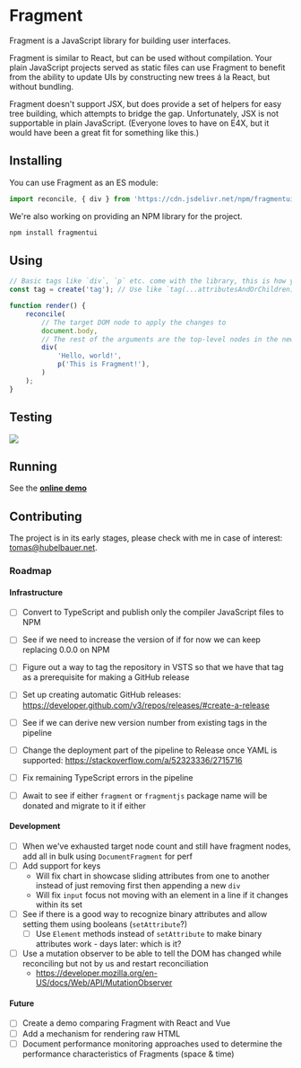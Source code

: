 # Fragment

Fragment is a JavaScript library for building user interfaces.

Fragment is similar to React, but can be used without compilation.
Your plain JavaScript projects served as static files can use Fragment to benefit from the
ability to update UIs by constructing new trees á la React, but without bundling.

Fragment doesn't support JSX, but does provide a set of helpers for easy tree building,
which attempts to bridge the gap. Unfortunately, JSX is not supportable in plain JavaScript.
(Everyone loves to have on E4X, but it would have been a great fit for something like this.)

## Installing

You can use Fragment as an ES module:

```js
import reconcile, { div } from 'https://cdn.jsdelivr.net/npm/fragmentui/lib.js';
```

We're also working on providing an NPM library for the project.

```sh
npm install fragmentui
```

## Using

```js
// Basic tags like `div`, `p` etc. come with the library, this is how you add support for any tag
const tag = create('tag'); // Use like `tag(...attributesAndOrChildren)`

function render() {
    reconcile(
        // The target DOM node to apply the changes to
        document.body,
        // The rest of the arguments are the top-level nodes in the new rootless tree
        div(
            'Hello, world!',
            p('This is Fragment!'),
        )
    );
}
```

## Testing

[
  ![](https://tomashubelbauer.visualstudio.com/fragment/_apis/build/status/fragment-CI?branchName=master)
](https://tomashubelbauer.visualstudio.com/fragment/_build/latest?definitionId=13?branchName=master)

## Running

See the [**online demo**](https://tomashubelbauer.github.io/fragment/)

## Contributing

The project is in its early stages, please check with me in case of interest: [tomas@hubelbauer.net](tomas@hubelbauer.net).

### Roadmap

#### Infrastructure

- [ ] Convert to TypeScript and publish only the compiler JavaScript files to NPM
- [ ] See if we need to increase the version of if for now we can keep replacing 0.0.0 on NPM
- [ ] Figure out a way to tag the repository in VSTS so that we have that tag as a prerequisite for making a GitHub release
- [ ] Set up creating automatic GitHub releases: https://developer.github.com/v3/repos/releases/#create-a-release
- [ ] See if we can derive new version number from existing tags in the pipeline
- [ ] Change the deployment part of the pipeline to Release once YAML is supported: https://stackoverflow.com/a/52323336/2715716
- [ ] Fix remaining TypeScript errors in the pipeline
- [ ] Await to see if either `fragment` or `fragmentjs` package name will be donated and migrate to it if either


#### Development

- [ ] When we've exhausted target node count and still have fragment nodes, add all in bulk using `DocumentFragment` for perf
- [ ] Add support for keys
  - Will fix chart in showcase sliding attributes from one to another instead of just removing first then appending a new `div`
  - Will fix `input` focus not moving with an element in a line if it changes within its set
- [ ] See if there is a good way to recognize binary attributes and allow setting them using booleans (`setAttribute`?)
  - [ ] Use `Element` methods instead of `setAttribute` to make binary attributes work - days later: which is it?
- [ ] Use a mutation observer to be able to tell the DOM has changed while reconciling but not by us and restart reconciliation
  - https://developer.mozilla.org/en-US/docs/Web/API/MutationObserver

#### Future

- [ ] Create a demo comparing Fragment with React and Vue
- [ ] Add a mechanism for rendering raw HTML
- [ ] Document performance monitoring approaches used to determine the performance characteristics of Fragments (space & time)
